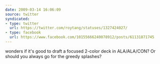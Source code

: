 ```yaml
---
date: 2009-03-14 16:06:09
source: twitter
syndicated:
- type: twitter
  url: https://twitter.com/roytang/statuses/1327424027/
- type: facebook
  url: https://www.facebook.com/10155666240078912/posts/61131871745
---
```


wonders if it's good to draft a focused 2-color deck in ALA/ALA/CON? Or should you always go for the greedy splashes?